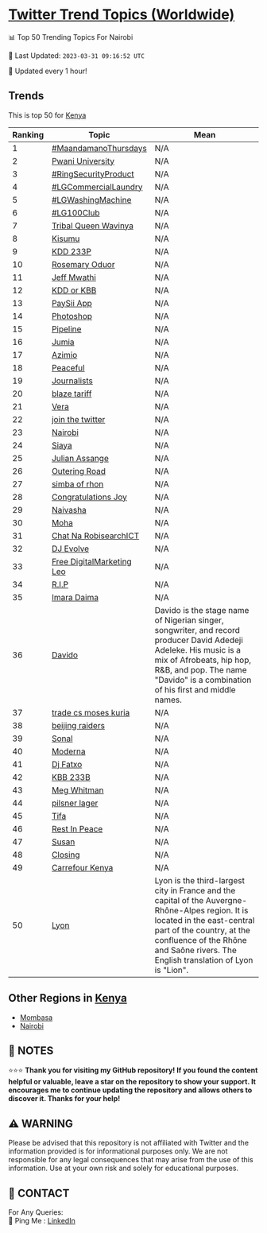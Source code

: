 [Twitter Trend Topics (Worldwide)](https://github.com/ErcinDedeoglu/Twitter-Trend-Topics)
==========


📊 Top 50 Trending Topics For Nairobi

📆 Last Updated: `2023-03-31 09:16:52 UTC`

🔧 Updated every 1 hour!


## Trends

This is top 50 for [Kenya](</Kenya>)

| Ranking | Topic | Mean |
| ------- | ------------ | ------------ |
| 1 | [#MaandamanoThursdays](http://twitter.com/search?q=%23MaandamanoThursdays) | N/A |
| 2 | [Pwani University](http://twitter.com/search?q=Pwani+University) | N/A |
| 3 | [#RingSecurityProduct](http://twitter.com/search?q=%23RingSecurityProduct) | N/A |
| 4 | [#LGCommercialLaundry](http://twitter.com/search?q=%23LGCommercialLaundry) | N/A |
| 5 | [#LGWashingMachine](http://twitter.com/search?q=%23LGWashingMachine) | N/A |
| 6 | [#LG100Club](http://twitter.com/search?q=%23LG100Club) | N/A |
| 7 | [Tribal Queen Wavinya](http://twitter.com/search?q=Tribal+Queen+Wavinya) | N/A |
| 8 | [Kisumu](http://twitter.com/search?q=Kisumu) | N/A |
| 9 | [KDD 233P](http://twitter.com/search?q=KDD+233P) | N/A |
| 10 | [Rosemary Oduor](http://twitter.com/search?q=Rosemary+Oduor) | N/A |
| 11 | [Jeff Mwathi](http://twitter.com/search?q=Jeff+Mwathi) | N/A |
| 12 | [KDD or KBB](http://twitter.com/search?q=KDD+or+KBB) | N/A |
| 13 | [PaySii App](http://twitter.com/search?q=PaySii+App) | N/A |
| 14 | [Photoshop](http://twitter.com/search?q=Photoshop) | N/A |
| 15 | [Pipeline](http://twitter.com/search?q=Pipeline) | N/A |
| 16 | [Jumia](http://twitter.com/search?q=Jumia) | N/A |
| 17 | [Azimio](http://twitter.com/search?q=Azimio) | N/A |
| 18 | [Peaceful](http://twitter.com/search?q=Peaceful) | N/A |
| 19 | [Journalists](http://twitter.com/search?q=Journalists) | N/A |
| 20 | [blaze tariff](http://twitter.com/search?q=blaze+tariff) | N/A |
| 21 | [Vera](http://twitter.com/search?q=Vera) | N/A |
| 22 | [join the twitter](http://twitter.com/search?q=join+the+twitter) | N/A |
| 23 | [Nairobi](http://twitter.com/search?q=Nairobi) | N/A |
| 24 | [Siaya](http://twitter.com/search?q=Siaya) | N/A |
| 25 | [Julian Assange](http://twitter.com/search?q=Julian+Assange) | N/A |
| 26 | [Outering Road](http://twitter.com/search?q=Outering+Road) | N/A |
| 27 | [simba of rhon](http://twitter.com/search?q=simba+of+rhon) | N/A |
| 28 | [Congratulations Joy](http://twitter.com/search?q=Congratulations+Joy) | N/A |
| 29 | [Naivasha](http://twitter.com/search?q=Naivasha) | N/A |
| 30 | [Moha](http://twitter.com/search?q=Moha) | N/A |
| 31 | [Chat Na RobisearchICT](http://twitter.com/search?q=Chat+Na+RobisearchICT) | N/A |
| 32 | [DJ Evolve](http://twitter.com/search?q=DJ+Evolve) | N/A |
| 33 | [Free DigitalMarketing Leo](http://twitter.com/search?q=Free+DigitalMarketing+Leo) | N/A |
| 34 | [R.I.P](http://twitter.com/search?q=R.I.P) | N/A |
| 35 | [Imara Daima](http://twitter.com/search?q=Imara+Daima) | N/A |
| 36 | [Davido](http://twitter.com/search?q=Davido) | Davido is the stage name of Nigerian singer, songwriter, and record producer David Adedeji Adeleke. His music is a mix of Afrobeats, hip hop, R&B, and pop. The name "Davido" is a combination of his first and middle names. |
| 37 | [trade cs moses kuria](http://twitter.com/search?q=trade+cs+moses+kuria) | N/A |
| 38 | [beijing raiders](http://twitter.com/search?q=beijing+raiders) | N/A |
| 39 | [Sonal](http://twitter.com/search?q=Sonal) | N/A |
| 40 | [Moderna](http://twitter.com/search?q=Moderna) | N/A |
| 41 | [Dj Fatxo](http://twitter.com/search?q=Dj+Fatxo) | N/A |
| 42 | [KBB 233B](http://twitter.com/search?q=KBB+233B) | N/A |
| 43 | [Meg Whitman](http://twitter.com/search?q=Meg+Whitman) | N/A |
| 44 | [pilsner lager](http://twitter.com/search?q=pilsner+lager) | N/A |
| 45 | [Tifa](http://twitter.com/search?q=Tifa) | N/A |
| 46 | [Rest In Peace](http://twitter.com/search?q=Rest+In+Peace) | N/A |
| 47 | [Susan](http://twitter.com/search?q=Susan) | N/A |
| 48 | [Closing](http://twitter.com/search?q=Closing) | N/A |
| 49 | [Carrefour Kenya](http://twitter.com/search?q=Carrefour+Kenya) | N/A |
| 50 | [Lyon](http://twitter.com/search?q=Lyon) | Lyon is the third-largest city in France and the capital of the Auvergne-Rhône-Alpes region. It is located in the east-central part of the country, at the confluence of the Rhône and Saône rivers. The English translation of Lyon is "Lion". |



## Other Regions in [Kenya](</Kenya>)

* [Mombasa](</Kenya/Mombasa.md>)
* [Nairobi](</Kenya/Nairobi.md>)



## 📝 NOTES

⭐⭐⭐ **Thank you for visiting my GitHub repository! If you found the content helpful or valuable, leave a star on the repository to show your support. It encourages me to continue updating the repository and allows others to discover it. Thanks for your help!**


## ⚠️ WARNING

Please be advised that this repository is not affiliated with Twitter and the information provided is for informational purposes only. We are not responsible for any legal consequences that may arise from the use of this information. Use at your own risk and solely for educational purposes.


## 📨 CONTACT

 For Any Queries:  
            🏓 Ping Me : [LinkedIn](https://www.linkedin.com/in/ercindedeoglu/)
